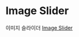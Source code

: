 # Image Slider
이미지 슬라이더
<a href="https://jsootv.github.io" target="_blank" rel="noopener noreferrer">Image Slider</a>
